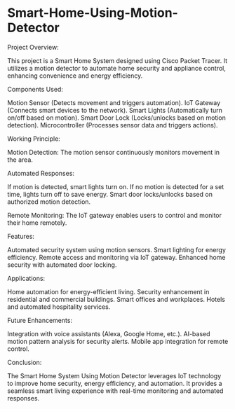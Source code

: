 # Smart-Home-Using-Motion-Detector

Project Overview:

This project is a Smart Home System designed using Cisco Packet Tracer. It utilizes a motion detector to automate home security and appliance control, enhancing convenience and energy efficiency.

Components Used:

Motion Sensor (Detects movement and triggers automation).
IoT Gateway (Connects smart devices to the network).
Smart Lights (Automatically turn on/off based on motion).
Smart Door Lock (Locks/unlocks based on motion detection).
Microcontroller (Processes sensor data and triggers actions).

Working Principle:

  Motion Detection: The motion sensor continuously monitors movement in the area.
        
  Automated Responses:
  
  If motion is detected, smart lights turn on.
  If no motion is detected for a set time, lights turn off to save energy.
  Smart door locks/unlocks based on authorized motion detection.
  
  Remote Monitoring: The IoT gateway enables users to control and monitor their home remotely.

Features:

Automated security system using motion sensors.
Smart lighting for energy efficiency.
Remote access and monitoring via IoT gateway.
Enhanced home security with automated door locking.

Applications:

Home automation for energy-efficient living.
Security enhancement in residential and commercial buildings.
Smart offices and workplaces.
Hotels and automated hospitality services.

Future Enhancements:

Integration with voice assistants (Alexa, Google Home, etc.).
AI-based motion pattern analysis for security alerts.
Mobile app integration for remote control.

Conclusion:

The Smart Home System Using Motion Detector leverages IoT technology to improve home security, energy efficiency, and automation. It provides a seamless smart living experience with real-time monitoring and automated responses.
